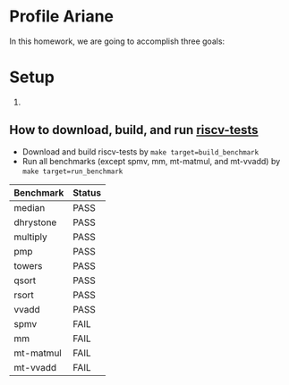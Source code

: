 # Profile Ariane

In this homework, we are going to accomplish three goals:


# Setup

1. 

## How to download, build, and run [riscv-tests](https://github.com/riscv/riscv-tests)

* Download and build riscv-tests by `make target=build_benchmark`
* Run all benchmarks (except spmv, mm, mt-matmul, and mt-vvadd) by `make target=run_benchmark`

| Benchmark     | Status  |
| ------------- | ------- |
| median        | PASS    |
| dhrystone     | PASS    |
| multiply      | PASS    |
| pmp           | PASS    |
| towers        | PASS    |
| qsort         | PASS    |
| rsort         | PASS    |
| vvadd         | PASS    |
| spmv          | FAIL    |
| mm            | FAIL    |
| mt-matmul     | FAIL    |
| mt-vvadd      | FAIL    |
